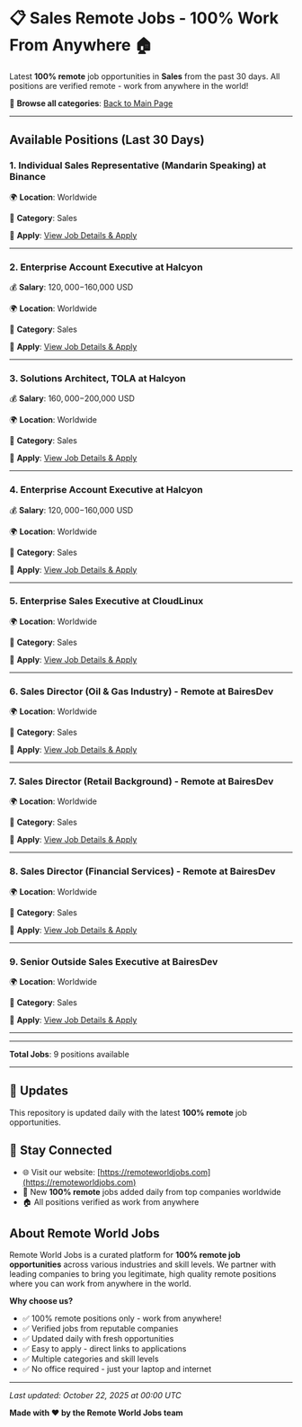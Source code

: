 # 📋 Sales Remote Jobs - 100% Work From Anywhere 🏠

Latest **100% remote** job opportunities in **Sales** from the past 30 days. All positions are verified remote - work from anywhere in the world!

🔗 **Browse all categories**: [Back to Main Page](README.md)

---

## Available Positions (Last 30 Days)

### 1. Individual Sales Representative (Mandarin Speaking) at Binance

🌍 **Location**: Worldwide

📍 **Category**: Sales

🔗 **Apply**: [View Job Details & Apply](https://remoteworldjobs.com/individual-sales-representative-binance)

---

### 2. Enterprise Account Executive at Halcyon

💰 **Salary**: $120,000-$160,000 USD

🌍 **Location**: Worldwide

📍 **Category**: Sales

🔗 **Apply**: [View Job Details & Apply](https://remoteworldjobs.com/enterprise-account-executive-remote-halcyon)

---

### 3. Solutions Architect, TOLA at Halcyon

💰 **Salary**: $160,000-$200,000 USD

🌍 **Location**: Worldwide

📍 **Category**: Sales

🔗 **Apply**: [View Job Details & Apply](https://remoteworldjobs.com/solutions-architect-tola-halcyon)

---

### 4. Enterprise Account Executive at Halcyon

💰 **Salary**: $120,000-$160,000 USD

🌍 **Location**: Worldwide

📍 **Category**: Sales

🔗 **Apply**: [View Job Details & Apply](https://remoteworldjobs.com/enterprise-account-executive-halcyon)

---

### 5. Enterprise Sales Executive at CloudLinux

🌍 **Location**: Worldwide

📍 **Category**: Sales

🔗 **Apply**: [View Job Details & Apply](https://remoteworldjobs.com/enterprise-sales-executive-cloudlinux)

---

### 6. Sales Director (Oil & Gas Industry) - Remote at BairesDev

🌍 **Location**: Worldwide

📍 **Category**: Sales

🔗 **Apply**: [View Job Details & Apply](https://remoteworldjobs.com/sales-director-full-time-bairesdev)

---

### 7. Sales Director (Retail Background) - Remote at BairesDev

🌍 **Location**: Worldwide

📍 **Category**: Sales

🔗 **Apply**: [View Job Details & Apply](https://remoteworldjobs.com/sales-director-remote-bairesdev)

---

### 8. Sales Director (Financial Services) - Remote at BairesDev

🌍 **Location**: Worldwide

📍 **Category**: Sales

🔗 **Apply**: [View Job Details & Apply](https://remoteworldjobs.com/sales-director-bairesdev)

---

### 9. Senior Outside Sales Executive at BairesDev

🌍 **Location**: Worldwide

📍 **Category**: Sales

🔗 **Apply**: [View Job Details & Apply](https://remoteworldjobs.com/senior-outside-sales-executive-bairesdev)

---


---

**Total Jobs**: 9 positions available

---

## 🔄 Updates

This repository is updated daily with the latest **100% remote** job opportunities.

## 📧 Stay Connected

- 🌐 Visit our website: [https://remoteworldjobs.com](https://remoteworldjobs.com)
- 💼 New **100% remote** jobs added daily from top companies worldwide
- 🏠 All positions verified as work from anywhere

## About Remote World Jobs

Remote World Jobs is a curated platform for **100% remote job opportunities** across various industries and skill levels. We partner with leading companies to bring you legitimate, high quality remote positions where you can work from anywhere in the world.

**Why choose us?**
- ✅ 100% remote positions only - work from anywhere!
- ✅ Verified jobs from reputable companies
- ✅ Updated daily with fresh opportunities
- ✅ Easy to apply - direct links to applications
- ✅ Multiple categories and skill levels
- ✅ No office required - just your laptop and internet

---

_Last updated: October 22, 2025 at 00:00 UTC_

**Made with ❤️ by the Remote World Jobs team**

